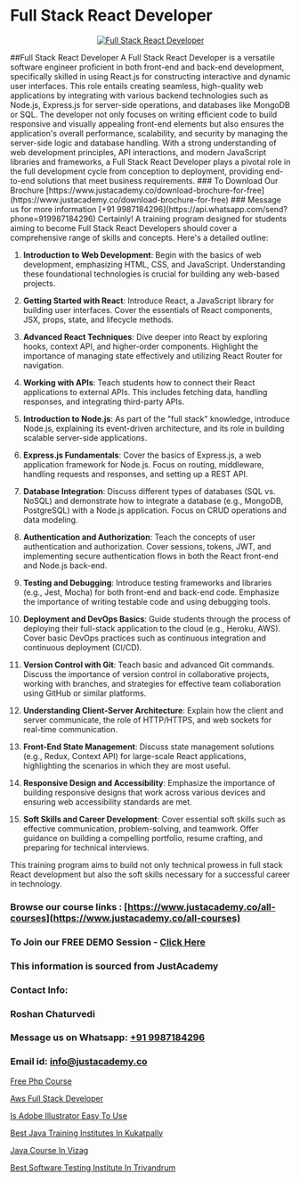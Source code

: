 # Full Stack React Developer

<p align="center">
  <a href="https://justacademy.co/program-detail/full-stack-web-development">
    <img src="https://justacademy.co/storage2/program_images/1704700371.webp" alt="Full Stack React Developer">
  </a>
</p>
##Full Stack React Developer
A Full Stack React Developer is a versatile software engineer proficient in both front-end and back-end development, specifically skilled in using React.js for constructing interactive and dynamic user interfaces. This role entails creating seamless, high-quality web applications by integrating with various backend technologies such as Node.js, Express.js for server-side operations, and databases like MongoDB or SQL. The developer not only focuses on writing efficient code to build responsive and visually appealing front-end elements but also ensures the application's overall performance, scalability, and security by managing the server-side logic and database handling. With a strong understanding of web development principles, API interactions, and modern JavaScript libraries and frameworks, a Full Stack React Developer plays a pivotal role in the full development cycle from conception to deployment, providing end-to-end solutions that meet business requirements.
### To Download Our Brochure [https://www.justacademy.co/download-brochure-for-free](https://www.justacademy.co/download-brochure-for-free)
### Message us for more information [+91 9987184296](https://api.whatsapp.com/send?phone=919987184296)
Certainly! A training program designed for students aiming to become Full Stack React Developers should cover a comprehensive range of skills and concepts. Here's a detailed outline:

1) **Introduction to Web Development**: Begin with the basics of web development, emphasizing HTML, CSS, and JavaScript. Understanding these foundational technologies is crucial for building any web-based projects.

2) **Getting Started with React**: Introduce React, a JavaScript library for building user interfaces. Cover the essentials of React components, JSX, props, state, and lifecycle methods.

3) **Advanced React Techniques**: Dive deeper into React by exploring hooks, context API, and higher-order components. Highlight the importance of managing state effectively and utilizing React Router for navigation.

4) **Working with APIs**: Teach students how to connect their React applications to external APIs. This includes fetching data, handling responses, and integrating third-party APIs.

5) **Introduction to Node.js**: As part of the "full stack" knowledge, introduce Node.js, explaining its event-driven architecture, and its role in building scalable server-side applications.

6) **Express.js Fundamentals**: Cover the basics of Express.js, a web application framework for Node.js. Focus on routing, middleware, handling requests and responses, and setting up a REST API.

7) **Database Integration**: Discuss different types of databases (SQL vs. NoSQL) and demonstrate how to integrate a database (e.g., MongoDB, PostgreSQL) with a Node.js application. Focus on CRUD operations and data modeling.

8) **Authentication and Authorization**: Teach the concepts of user authentication and authorization. Cover sessions, tokens, JWT, and implementing secure authentication flows in both the React front-end and Node.js back-end.

9) **Testing and Debugging**: Introduce testing frameworks and libraries (e.g., Jest, Mocha) for both front-end and back-end code. Emphasize the importance of writing testable code and using debugging tools.

10) **Deployment and DevOps Basics**: Guide students through the process of deploying their full-stack application to the cloud (e.g., Heroku, AWS). Cover basic DevOps practices such as continuous integration and continuous deployment (CI/CD).

11) **Version Control with Git**: Teach basic and advanced Git commands. Discuss the importance of version control in collaborative projects, working with branches, and strategies for effective team collaboration using GitHub or similar platforms.

12) **Understanding Client-Server Architecture**: Explain how the client and server communicate, the role of HTTP/HTTPS, and web sockets for real-time communication.

13) **Front-End State Management**: Discuss state management solutions (e.g., Redux, Context API) for large-scale React applications, highlighting the scenarios in which they are most useful.

14) **Responsive Design and Accessibility**: Emphasize the importance of building responsive designs that work across various devices and ensuring web accessibility standards are met.

15) **Soft Skills and Career Development**: Cover essential soft skills such as effective communication, problem-solving, and teamwork. Offer guidance on building a compelling portfolio, resume crafting, and preparing for technical interviews.

This training program aims to build not only technical prowess in full stack React development but also the soft skills necessary for a successful career in technology.

### Browse our course links : [https://www.justacademy.co/all-courses](https://www.justacademy.co/all-courses) 
### To Join our FREE DEMO Session - [Click Here](https://www.justacademy.co/register-for-course-demo)


### This information is sourced from JustAcademy
### Contact Info:
### Roshan Chaturvedi
### Message us on Whatsapp: [+91 9987184296](https://api.whatsapp.com/send?phone=919987184296)
### Email id: [info@justacademy.co](mailto:info@justacademy.co)
                
[Free Php Course](https://www.linkedin.com/pulse/free-php-course-justacademy-delhi-h5ccc?trackingId=mfMZGRR82ZjOMcNqIZOTcg%3D%3D&lipi=urn%3Ali%3Apage%3Ad_flagship3_company_admin%3BXd%2B4Zk9XQtOyhr1jBDUlIA%3D%3D)

[Aws Full Stack Developer](https://www.linkedin.com/pulse/aws-full-stack-developer-justacademy-cupertino-xatnc/)

[Is Adobe Illustrator Easy To Use](https://medium.com/@shivamja27/is-adobe-illustrator-easy-to-use-6a5488ba4d53)

[Best Java Training Institutes In Kukatpally](https://medium.com/@mistersumit961/best-java-training-institutes-in-kukatpally-476ee8386f50)

[Java Course In Vizag](https://justacademyin.github.io/justacademy/java-course-in-vizag)

[Best Software Testing Institute In Trivandrum](https://justacademyin.github.io/justacademy/best-software-testing-institute-in-trivandrum)

